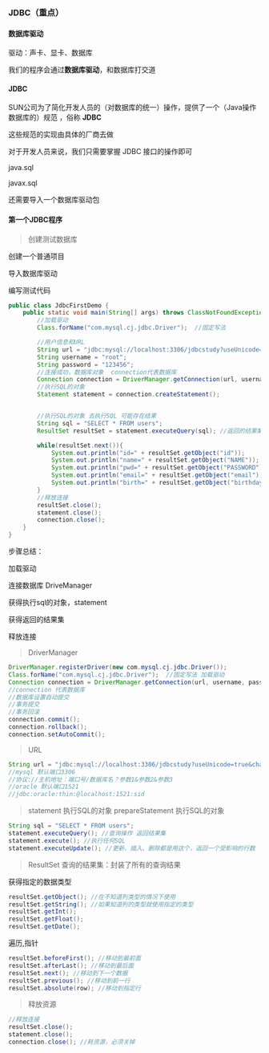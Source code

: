 ### JDBC（重点）

#### 数据库驱动

驱动：声卡、显卡、数据库

我们的程序会通过**数据库驱动**，和数据库打交道

#### JDBC

SUN公司为了简化开发人员的（对数据库的统一）操作，提供了一个（Java操作数据库的）规范 ，俗称 **JDBC**

这些规范的实现由具体的厂商去做

对于开发人员来说，我们只需要掌握 JDBC 接口的操作即可

java.sql

javax.sql

还需要导入一个数据库驱动包

#### 第一个JDBC程序

> 创建测试数据库

创建一个普通项目

导入数据库驱动

编写测试代码

```java
public class JdbcFirstDemo {
    public static void main(String[] args) throws ClassNotFoundException, SQLException {
        //加载驱动
        Class.forName("com.mysql.cj.jdbc.Driver");  //固定写法

        //用户信息和URL
        String url = "jdbc:mysql://localhost:3306/jdbcstudy?useUnicode=true&characterEncoding=utf8&useSSL=true";
        String username = "root";
        String password = "123456";
        //连接成功，数据库对象  connection代表数据库
        Connection connection = DriverManager.getConnection(url, username, password);
        //执行SQL的对象
        Statement statement = connection.createStatement();


        //执行SQL的对象 去执行SQL 可能存在结果
        String sql = "SELECT * FROM users";
        ResultSet resultSet = statement.executeQuery(sql); //返回的结果集 结果集中封装了我们全部的查询出来的结果

        while(resultSet.next()){
            System.out.println("id=" + resultSet.getObject("id"));
            System.out.println("name=" + resultSet.getObject("NAME"));
            System.out.println("pwd=" + resultSet.getObject("PASSWORD"));
            System.out.println("email=" + resultSet.getObject("email"));
            System.out.println("birth=" + resultSet.getObject("birthday"));
        }
        //释放连接
        resultSet.close();
        statement.close();
        connection.close();
    }
}
```

步骤总结：

加载驱动

连接数据库 DriveManager

获得执行sql的对象，statement

获得返回的结果集

释放连接

> DriverManager

```java
DriverManager.registerDriver(new com.mysql.cj.jdbc.Driver());
Class.forName("com.mysql.cj.jdbc.Driver");  //固定写法 加载驱动
Connection connection = DriverManager.getConnection(url, username, password);
//connection 代表数据库
//数据库设置自动提交
//事务提交
//事务回滚
connection.commit();
connection.rollback();
connection.setAutoCommit();
```

> URL

```java
String url = "jdbc:mysql://localhost:3306/jdbcstudy?useUnicode=true&characterEncoding=utf8&useSSL=true";
//mysql 默认端口3306
//协议://主机地址：端口号/数据库名？参数1&参数2&参数3
//oracle 默认端口1521
//jdbc:oracle:thin:@localhost:1521:sid
```

> statement 执行SQL的对象   prepareStatement 执行SQL的对象

```java
String sql = "SELECT * FROM users";
statement.executeQuery(); //查询操作 返回结果集
statement.execute(); //执行任何SQL
statement.executeUpdate(); //更新、插入、删除都是用这个，返回一个受影响的行数
```

> ResultSet 查询的结果集：封装了所有的查询结果

获得指定的数据类型

```java
resultSet.getObject(); //在不知道列类型的情况下使用
resultSet.getString(); //如果知道列的类型就使用指定的类型
resultSet.getInt();
resultSet.getFloat();
resultSet.getDate();
```

遍历,指针

```java
resultSet.beforeFirst(); //移动到最前面
resultSet.afterLast(); //移动到最后面
resultSet.next(); //移动到下一个数据
resultSet.previous(); //移动到前一行
resultSet.absolute(row); //移动到指定行
```

> 释放资源

```java
//释放连接
resultSet.close();
statement.close();
connection.close(); //耗资源，必须关掉
```